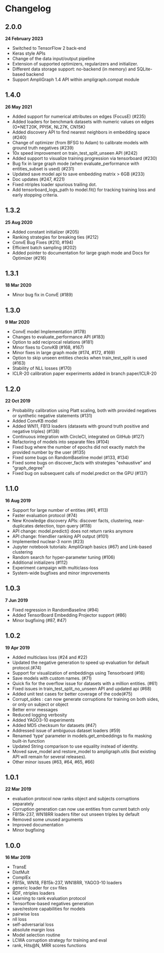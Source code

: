# Changelog

## 2.0.0
**24 February 2023**
- Switched to TensorFlow 2 back-end
- Keras style APIs
- Change of the data input/output pipeline
- Extension of supported optimizers, regularizers and initializer.
- Different data storage support: no-backend (in memory) and SQLite-based backend
- Support AmpliGraph 1.4 API within ampligraph.compat module

## 1.4.0
**26 May 2021**

- Added support for numerical attributes on edges (FocusE) (#235)
- Added loaders for benchmark datasets with numeric values on edges (O*NET20K, PPI5K, NL27K, CN15K)
- Added discovery API to find nearest neighbors in embedding space (#240)
- Change of optimizer (from BFSG to Adam) to calibrate models with ground truth negatives (#239)
- 10x speed improvement on train_test_split_unseen API (#242)
- Added support to visualize training progression via tensorboard (#230)
- Bug fix in large graph mode (when evaluate_performance with entities_subset is used) (#231)
- Updated save model api to save embedding matrix > 6GB (#233)
- Doc updates (#247, #221)
- Fixed ntriples loader spurious trailing dot.
- Add tensorboard_logs_path to model.fit() for tracking training loss and early stopping criteria.


## 1.3.2
**25 Aug 2020**

- Added constant initializer (#205)
- Ranking strategies for breaking ties (#212)
- ConvE Bug Fixes (#210, #194)
- Efficient batch sampling (#202)
- Added pointer to documentation for large graph mode and Docs for Optimizer (#216)


## 1.3.1 
**18 Mar 2020**

- Minor bug fix in ConvE (#189)


## 1.3.0 
**9 Mar 2020**

- ConvE model Implementation (#178)
- Changes to evaluate_performance API (#183)
- Option to add reciprocal relations (#181)
- Minor fixes to ConvKB (#168, #167)
- Minor fixes in large graph mode (#174, #172, #169)
- Option to skip unseen entities checks when train_test_split is used (#163)
- Stability of NLL losses (#170)
- ICLR-20 calibration paper experiments added in branch paper/ICLR-20 


## 1.2.0 
**22 Oct 2019**

- Probability calibration using Platt scaling, both with provided negatives or synthetic negative statements (#131)
- Added ConvKB model
- Added WN11, FB13 loaders (datasets with ground truth positive and negative triples) (#138)
- Continuous integration with CircleCI, integrated on GitHub (#127)
- Refactoring of models into separate files (#104)
- Fixed bug where the number of epochs did not exactly match the provided number by the user (#135)
- Fixed some bugs on RandomBaseline model (#133, #134)
- Fixed some bugs on discover_facts with strategies "exhaustive" and "graph_degree"
- Fixed bug on subsequent calls of model.predict on the GPU (#137)

## 1.1.0 
**16 Aug 2019**

- Support for large number of entities (#61, #113)
- Faster evaluation protocol (#74)
- New Knowledge discovery APIs: discover facts, clustering, near-duplicates detection, topn query (#118)
- API change: model.predict() does not return ranks anymore
- API change: friendlier ranking API output (#101)
- Implemented nuclear-3 norm (#23)
- Jupyter notebook tutorials: AmpliGraph basics (#67) and Link-based clustering 
- Random search for hyper-parameter tuning (#106)
- Additional initializers (#112)
- Experiment campaign with multiclass-loss
- System-wide bugfixes and minor improvements


## 1.0.3 
**7 Jun 2019**

- Fixed regression in RandomBaseline (#94)
- Added TensorBoard Embedding Projector support (#86)
- Minor bugfixing (#87, #47)


## 1.0.2
**19 Apr 2019**

- Added multiclass loss (#24 and #22)
- Updated the negative generation to speed up evaluation for default protocol.(#74)
- Support for visualization of embeddings using Tensorboard (#16)
- Save models with custom names. (#71)
- Quick fix for the overflow issue for datasets with a million entities. (#61)
- Fixed issues in train_test_split_no_unseen API and updated api (#68)
- Added unit test cases for better coverage of the code(#75)
- Corrupt_sides : can now generate corruptions for training on both sides, or only on subject or object
- Better error messages
- Reduced logging verbosity
- Added YAGO3-10 experiments
- Added MD5 checksum for datasets (#47)
- Addressed issue of ambiguous dataset loaders (#59)
- Renamed ‘type’ parameter in models.get_embeddings  to fix masking built-in function
- Updated String comparison to use equality instead of identity.
- Moved save_model and restore_model to ampligraph.utils (but existing API will remain for several releases).
- Other minor issues (#63, #64, #65, #66)


## 1.0.1 
**22 Mar 2019**

- evaluation protocol now ranks object and subjects corruptions separately
- Corruption generation can now use entities from current batch only
- FB15k-237, WN18RR loaders filter out unseen triples by default
- Removed some unused arguments
- Improved documentation
- Minor bugfixing

## 1.0.0
**16 Mar 2019**

- TransE
- DistMult
- ComplEx
- FB15k, WN18, FB15k-237, WN18RR, YAGO3-10 loaders
- generic loader for csv files
- RDF, ntriples loaders
- Learning to rank evaluation protocol
- Tensorflow-based negatives generation
- save/restore capabilities for models
- pairwise loss
- nll loss
- self-adversarial loss
- absolute margin loss
- Model selection routine
- LCWA corruption strategy for training and eval
- rank, Hits@N, MRR scores functions
